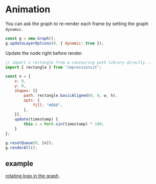 # Animation

You can ask the graph to re-render each frame by setting the graph `dynamic`.  

```js
const g = new Graph();
g.updateLayerOptions(0, { dynamic: true });
```

Update the node right before render.

```js
// import a rectangle from a canvas/svg path library directly...
import { rectangle } from "impressionist";

const n = {
    x: 0,
    y: 0,
    shapes: [{
        path: rectangle.basicAligned(0, 0, w, h),
        opts: {
            fill: "#888",
        },
    }],
    update(timestamp) {
        this.x = Math.sin(timestamp) * 100;
    }
};

g.resetQueue(0, [n]);
g.renderAll();
```

## example

[rotating logo in the graph](https://github.com/challenai/depict/blob/main/examples/vanilla/graph/bar.js).